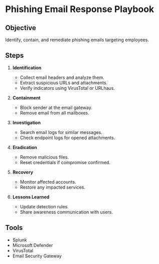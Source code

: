 # Phishing Email Response Playbook

## Objective
Identify, contain, and remediate phishing emails targeting employees.

## Steps

1. **Identification**
   - Collect email headers and analyze them.
   - Extract suspicious URLs and attachments.
   - Verify indicators using VirusTotal or URLhaus.

2. **Containment**
   - Block sender at the email gateway.
   - Remove email from all mailboxes.

3. **Investigation**
   - Search email logs for similar messages.
   - Check endpoint logs for opened attachments.

4. **Eradication**
   - Remove malicious files.
   - Reset credentials if compromise confirmed.

5. **Recovery**
   - Monitor affected accounts.
   - Restore any impacted services.

6. **Lessons Learned**
   - Update detection rules.
   - Share awareness communication with users.

## Tools
- Splunk
- Microsoft Defender
- VirusTotal
- Email Security Gateway
